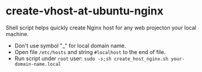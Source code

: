 # create-vhost-at-ubuntu-nginx

Shell script helps quickly create Nginx host for any web projecton your local machine.

- Don't use symbol "_" for local domain name.
- Open file `/etc/hosts` and string `#localhost` to the end of file.
- Run script under `root` user: `sudo -s;sh create_host_nginx.sh your-domain-name.local`
